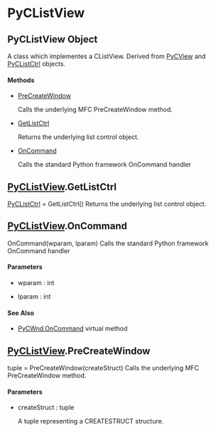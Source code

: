 # PyCListView


## PyCListView Object

A class which implementes a CListView\.  Derived from [PyCView](PyCView.md) and [PyCListCtrl](PyCListCtrl.md) objects\.

#### Methods

  - [PreCreateWindow](PyCListView.md#pyclistviewprecreatewindow)

    Calls the underlying MFC PreCreateWindow method\.&nbsp;

  - [GetListCtrl](PyCListView.md#pyclistviewgetlistctrl)

    Returns the underlying list control object\.&nbsp;

  - [OnCommand](PyCListView.md#pyclistviewoncommand)

    Calls the standard Python framework OnCommand handler&nbsp;




## [PyCListView](PyCListView.md#pyclistview)\.GetListCtrl

[PyCListCtrl](PyCListCtrl.md) = GetListCtrl\(\)
Returns the underlying list control object\.


## [PyCListView](PyCListView.md#pyclistview)\.OnCommand

OnCommand\(wparam, lparam\)
Calls the standard Python framework OnCommand handler

#### Parameters

  - wparam : int

    

  - lparam : int

    

#### See Also

  - [PyCWnd\.OnCommand](PyCWnd.md#pycwndoncommand_virtual) virtual method


## [PyCListView](PyCListView.md#pyclistview)\.PreCreateWindow

tuple = PreCreateWindow\(createStruct\)
Calls the underlying MFC PreCreateWindow method\.

#### Parameters

  - createStruct : tuple

    A tuple representing a CREATESTRUCT structure\.